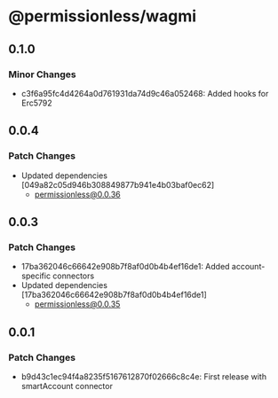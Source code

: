 # @permissionless/wagmi

## 0.1.0

### Minor Changes

- c3f6a95fc4d4264a0d761931da74d9c46a052468: Added hooks for Erc5792

## 0.0.4

### Patch Changes

- Updated dependencies [049a82c05d946b308849877b941e4b03baf0ec62]
  - permissionless@0.0.36

## 0.0.3

### Patch Changes

- 17ba362046c66642e908b7f8af0d0b4b4ef16de1: Added account-specific connectors
- Updated dependencies [17ba362046c66642e908b7f8af0d0b4b4ef16de1]
  - permissionless@0.0.35

## 0.0.1

### Patch Changes

- b9d43c1ec94f4a8235f5167612870f02666c8c4e: First release with smartAccount connector

